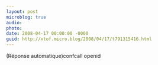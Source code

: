 ```yaml
---
layout: post
microblog: true
audio: 
photo: 
date: 2008-04-17 00:00:00 -0000
guid: http://xtof.micro.blog/2008/04/17/t791315416.html
---
```

(Réponse automatique)confcall openid
